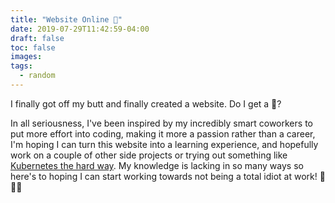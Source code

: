 ```yaml
---
title: "Website Online 💯"
date: 2019-07-29T11:42:59-04:00
draft: false
toc: false
images:
tags: 
  - random
---
```


I finally got off my butt and finally created a website. Do I get a 🍪? 

In all seriousness, I've been inspired by my incredibly smart coworkers to put more effort into coding, making it more a passion rather than a career, I'm hoping I can turn this website into a learning experience, and hopefully work on a couple of other side projects or trying out something like [Kubernetes the hard way](https://github.com/kelseyhightower/kubernetes-the-hard-way). My knowledge is lacking in so many ways so here's to hoping I can start working towards not being a total idiot at work! 🍻🍻🍻